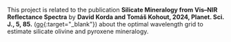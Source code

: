 This project is related to the publication **Silicate Mineralogy from Vis–NIR Reflectance Spectra** by **David Korda and Tomáš Kohout, 2024,  Planet. Sci. J., 5, 85.** ([go](https://doi.org/10.3847/PSJ/ad2685){:target="_blank"}) about the optimal wavelength grid to estimate silicate olivine and pyroxene mineralogy.
